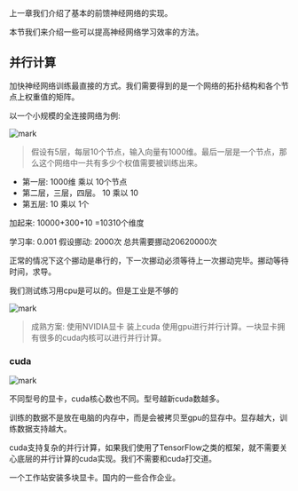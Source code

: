 上一章我们介绍了基本的前馈神经网络的实现。

本节我们来介绍一些可以提高神经网络学习效率的方法。

## 并行计算

加快神经网络训练最直接的方式。我们需要得到的是一个网络的拓扑结构和各个节点上权重值的矩阵。


以一个小规模的全连接网络为例:

![mark](http://myphoto.mtianyan.cn/blog/180331/Bc08HleJmh.png?imageslim)

>假设有5层，每层10个节点，输入向量有1000维。最后一层是一个节点，那么这个网络中一共有多少个权值需要被训练出来。

- 第一层: 1000维 乘以 10个节点
- 第二层，三层，四层。 10 乘以 10
- 第五层: 10 乘以 1个

加起来: 10000+300+10 =10310个维度

学习率: 0.001 假设挪动: 2000次 总共需要挪动20620000次

正常的情况下这个挪动是串行的，下一次挪动必须等待上一次挪动完毕。挪动等待时间，求导。

我们测试练习用cpu是可以的。但是工业是不够的

![mark](http://myphoto.mtianyan.cn/blog/180331/bff17cbCCE.png?imageslim)

>成熟方案: 使用NVIDIA显卡 装上cuda 使用gpu进行并行计算。一块显卡拥有很多的cuda内核可以进行并行计算。

### cuda

![mark](http://myphoto.mtianyan.cn/blog/180331/bj5a860mmj.png?imageslim)

不同型号的显卡，cuda核心数也不同。型号越新cuda数越多。

训练的数据不是放在电脑的内存中，而是会被拷贝至gpu的显存中。显存越大，训练数据支持越大。

cuda支持复杂的并行计算，如果我们使用了TensorFlow之类的框架，就不需要关心底层的并行计算的cuda实现。我们不需要和cuda打交道。

一个工作站安装多块显卡。国内的一些合作企业。

